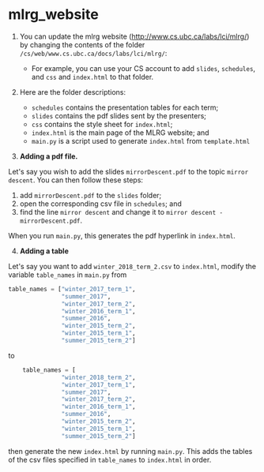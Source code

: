 # mlrg_website



1. You can update the mlrg website (http://www.cs.ubc.ca/labs/lci/mlrg/) by changing the contents of the folder `/cs/web/www.cs.ubc.ca/docs/labs/lci/mlrg/`:
    * For example, you can use your CS account to add `slides`, `schedules`, and `css` and `index.html` to that folder.



2. Here are the folder descriptions:
    * `schedules` contains the presentation tables for each term;
    * `slides` contains the pdf slides sent by the presenters; 
    * `css` contains the style sheet for `index.html`;
    * `index.html` is the main page of the MLRG website; and
    * `main.py` is a script used to generate `index.html` from `template.html`
    
3. **Adding a pdf file.**

Let's say you wish to add the slides `mirrorDescent.pdf` to the topic
`mirror descent`. You can then follow these steps:
   1. add `mirrorDescent.pdf` to the `slides` folder;
   2. open the corresponding csv file in `schedules`; and
   3. find the line `mirror descent` and change it to `mirror descent - mirrorDescent.pdf`. 
   
When you run `main.py`, this generates the pdf hyperlink in `index.html`.

4. **Adding a table**

Let's say you want to add `winter_2018_term_2.csv` to `index.html`,  modify the variable `table_names`
in `main.py` from     

```python
table_names = ["winter_2017_term_1",
               "summer_2017",
               "winter_2017_term_2",
               "winter_2016_term_1",
               "summer_2016",
               "winter_2015_term_2",
               "winter_2015_term_1",
               "summer_2015_term_2"]
```
to
```python
    table_names = [
               "winter_2018_term_2",
               "winter_2017_term_1",
               "summer_2017",
               "winter_2017_term_2",
               "winter_2016_term_1",
               "summer_2016",
               "winter_2015_term_2",
               "winter_2015_term_1",
               "summer_2015_term_2"]
```
then generate the new `index.html` by running `main.py`.
This adds the tables of the csv files specified in `table_names` to `index.html` in order.
